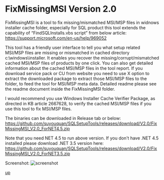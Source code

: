 # FixMissingMSI Version 2.0

FixMissingMSI is a tool to fix missing/mismatched MSI/MSP files in widnows installer cache folder, especially for SQL product this tool extends the capability of “FindSQLInstalls.vbs script” from below article:
https://support.microsoft.com/en-us/help/969052

This tool has a friendly user interface to tell you what setup related MSI/MSP files are missing or mismatched in cached directory c:\windows\installer. It enables you recover the missing/corrupt/mismatched cached MSI/MSP files of products by one click. You can also get detailed information about the cached MSI/MSP files in the tool report. If you download service pack or CU from website you need to use X option to extract the downloaded package to extract those MSI/MSP files to the folder, to feed the tool for MSI/MSP meta data. Detailed readme please see the readme document inside the FixMissingMSI folder.

I would recommend you  use Windows Installer Cache Verifier Package, as directed in KB article 2667628, to verify the cached  MSI/MSP files if you use this tool to fix MSI/MSP files.

The binaries can be downloaded in Release tab or below:
https://github.com/suyouquan/SQLSetupTools/releases/download/V2.0/FixMissingMSI_V2.0_ForNET4.5.zip

Note that you need NET 4.5 to run above version.
If you don't have .NET 4.5 installed please download .NET 3.5 version here:
https://github.com/suyouquan/SQLSetupTools/releases/download/V2.0/FixMissingMSI_V2.0_ForNET3.5.zip

Screenshot:
![screenshot](https://user-images.githubusercontent.com/35096859/35314819-939ae972-0103-11e8-8e32-f0f9bcc7475e.png)

[up](#fixmissingmsi-Version-20)

